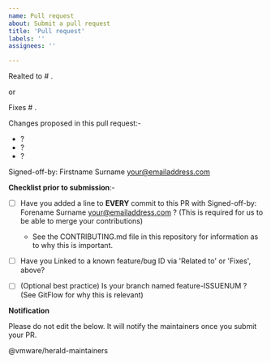 ```yaml
---
name: Pull request
about: Submit a pull request
title: 'Pull request'
labels: ''
assignees: ''

---
```


Realted to # .

or

Fixes # .

Changes proposed in this pull request:-
- ?
- ?
- ?

Signed-off-by: Firstname Surname <your@emailaddress.com>

**Checklist prior to submission**:-

- [ ] Have you added a line to **EVERY** commit to this PR with Signed-off-by: Forename Surname <your@emailaddress.com> ? (This is required for us to be able to merge your contributions)
   - See the CONTRIBUTING.md file in this repository for information as to why this is important.
- [ ] Have you Linked to a known feature/bug ID via 'Related to' or 'Fixes', above?
- [ ] (Optional best practice) Is your branch named feature-ISSUENUM ? (See GitFlow for why this is relevant)


**Notification**

Please do not edit the below. It will notify the maintainers once you submit your PR.

@vmware/herald-maintainers
